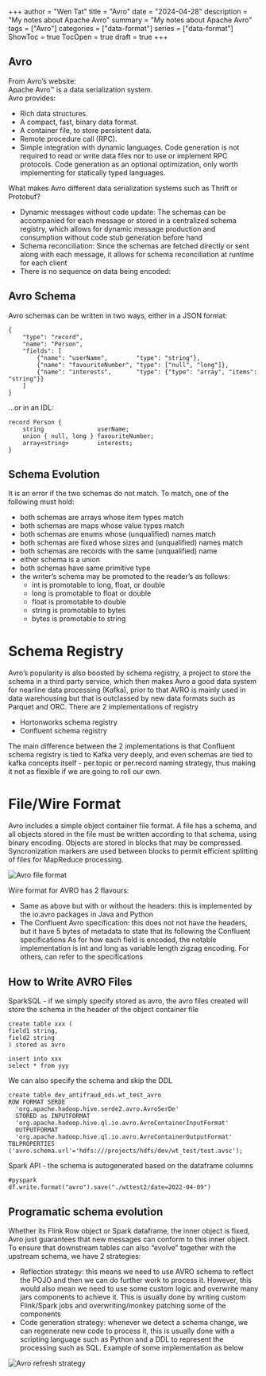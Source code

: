 +++
author = "Wen Tat"
title = "Avro"
date = "2024-04-28"
description = "My notes about Apache Avro"
summary = "My notes about Apache Avro"
tags = ["Avro"]
categories = ["data-format"]
series = ["data-format"]
ShowToc = true
TocOpen = true
draft = true
+++

## Avro
From Avro’s website:  
Apache Avro™ is a data serialization system.  
Avro provides:  
- Rich data structures.
- A compact, fast, binary data format.
- A container file, to store persistent data.
- Remote procedure call (RPC).
- Simple integration with dynamic languages. Code generation is not required to read or write data files nor to use or implement RPC protocols. Code generation as an optional optimization, only worth implementing for statically typed languages.

What makes Avro different data serialization systems such as Thrift or Protobuf?
- Dynamic messages without code update: The schemas can be accompanied for each message or stored in a centralized schema registry, which allows for dynamic message production and consumption without code stub generation before hand
- Schema reconciliation: Since the schemas are fetched directly or sent along with each message, it allows for schema reconciliation at runtime for each client
- There is no sequence on data being encoded: 

## Avro Schema
Avro schemas can be written in two ways, either in a JSON format:
```
{
    "type": "record",
    "name": "Person",
    "fields": [
        {"name": "userName",        "type": "string"},
        {"name": "favouriteNumber", "type": ["null", "long"]},
        {"name": "interests",       "type": {"type": "array", "items": "string"}}
    ]
}
```

…or in an IDL:
```
record Person {
    string               userName;
    union { null, long } favouriteNumber;
    array<string>        interests;
}
```

## Schema Evolution
It is an error if the two schemas do not match. To match, one of the following must hold:
- both schemas are arrays whose item types match
- both schemas are maps whose value types match
- both schemas are enums whose (unqualified) names match
- both schemas are fixed whose sizes and (unqualified) names match
- both schemas are records with the same (unqualified) name
- either schema is a union
- both schemas have same primitive type
- the writer’s schema may be promoted to the reader’s as follows:
  - int is promotable to long, float, or double
  - long is promotable to float or double
  - float is promotable to double
  - string is promotable to bytes
  - bytes is promotable to string

# Schema Registry
Avro’s popularity is also boosted by schema registry, a project to store the schema in a third party service, which then makes Avro a good data system for nearline data processing (Kafka), prior to that AVRO is mainly used in data warehousing but that is outclassed by new data formats such as Parquet and ORC. There are 2 implementations of registry
- Hortonworks schema registry
- Confluent schema registry

The main difference between the 2 implementations is that Confluent schema registry is tied to Kafka very deeply, and even schemas are tied to kafka concepts itself - per.topic or per.record naming strategy, thus making it not as flexible if we are going to roll our own. 

# File/Wire Format
Avro includes a simple object container file format. A file has a schema, and all objects stored in the file must be written according to that schema, using binary encoding. Objects are stored in blocks that may be compressed. Syncronization markers are used between blocks to permit efficient splitting of files for MapReduce processing.

![Avro file format](/avro.png)

Wire format for AVRO has 2 flavours:
- Same as above but with or without the headers: this is implemented by the io.avro packages in Java and Python
- The Confluent Avro specification: this does not not have the headers, but it have 5 bytes of metadata to state that its following the Confluent specifications
As for how each field is encoded, the notable implementation is int and long as variable length zigzag encoding. For others, can refer to the specifications

## How to Write AVRO Files
SparkSQL - if we simply specify stored as avro, the avro files created will store the schema in the header of the object container file
```
create table xxx (
field1 string,
field2 string
) stored as avro

insert into xxx
select * from yyy
```
We can also specify the schema and skip the DDL
```
create table dev_antifraud_ods.wt_test_avro
ROW FORMAT SERDE
  'org.apache.hadoop.hive.serde2.avro.AvroSerDe'
  STORED as INPUTFORMAT
  'org.apache.hadoop.hive.ql.io.avro.AvroContainerInputFormat'
  OUTPUTFORMAT
  'org.apache.hadoop.hive.ql.io.avro.AvroContainerOutputFormat'
TBLPROPERTIES ('avro.schema.url'='hdfs:///projects/hdfs/dev/wt_test/test.avsc');
```

Spark API - the schema is autogenerated based on the dataframe columns
```
#pyspark
df.write.format("avro").save("./wttest2/date=2022-04-09")
```

## Programatic schema evolution
Whether its Flink Row object or Spark dataframe, the inner object is fixed, Avro just guarantees that new messages can conform to this inner object. To ensure that downstream tables can also “evolve” together with the upstream schema, we have 2 strategies:
- Reflection strategy: this means we need to use AVRO schema to reflect the POJO and then we can do further work to process it. However, this would also mean we need to use some custom logic and overwrite many jars components to achieve it. This is usually done by writing custom Flink/Spark jobs and overwriting/monkey patching some of the  components
- Code generation strategy: whenever we detect a schema change, we can regenerate new code to process it, this is usually done with a scripting language such as Python and a DDL to represent the processing such as SQL. Example of some implementation as below


![Avro refresh strategy](/avro_refresh.png)
